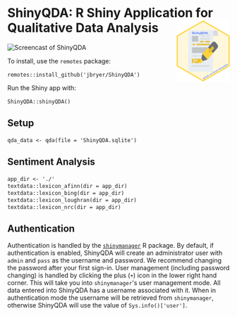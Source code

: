 # ShinyQDA: R Shiny Application for Qualitative Data Analysis <img src="man/figures/ShinyQDA.png" align="right" width="120" align="right" />


![Screencast of ShinyQDA](man/figures/ShinyQDA_screencast.gif)

To install, use the `remotes` package:

```
remotes::install_github('jbryer/ShinyQDA')
```

Run the Shiny app with:

```
ShinyQDA::shinyQDA()
```

## Setup

```
qda_data <- qda(file = 'ShinyQDA.sqlite')
```

## Sentiment Analysis

```
app_dir <- './'
textdata::lexicon_afinn(dir = app_dir)
textdata::lexicon_bing(dir = app_dir)
textdata::lexicon_loughran(dir = app_dir)
textdata::lexicon_nrc(dir = app_dir)
```

## Authentication

Authentication is handled by the [`shinymanager`](https://datastorm-open.github.io/shinymanager/) R package. By default, if authentication is enabled, ShinyQDA will create an administrator user with `admin` and `pass` as the username and password. We recommend changing the password after your first sign-in. User management (including password changing) is handled by clicking the plus (`+`) icon in the lower right hand corner. This will take you into `shinymanager`'s user management mode. All data entered into ShinyQDA has a username associated with it. When in authentication mode the username will be retrieved from `shinymanager`, otherwise ShinyQDA will use the value of `Sys.info()['user']`.

